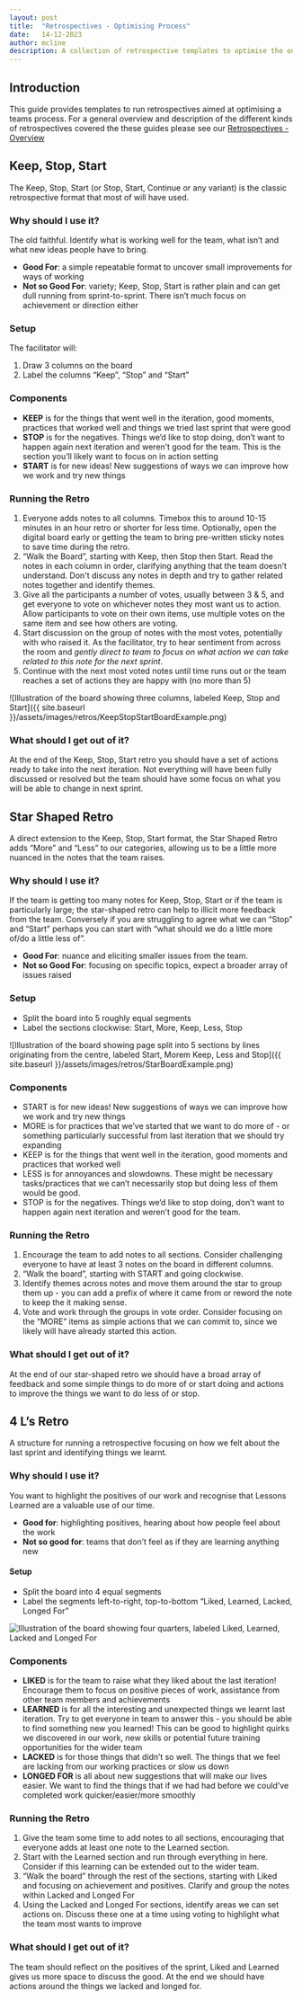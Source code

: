 ```yaml
---
layout: post
title:  "Retrospectives - Optimising Process"
date:   14-12-2023
author: mcline
description: A collection of retrospective templates to optimise the ongoing processes of an agile team.
---
```


## Introduction
This guide provides templates to run retrospectives aimed at optimising a teams process. For a general overview and description of the different kinds of retrospectives covered the these guides please see our [Retrospectives - Overview](../Retrospectives-1-Overview)

## Keep, Stop, Start
The Keep, Stop, Start (or Stop, Start, Continue or any variant) is the classic retrospective format that most of will have used.

### Why should I use it?
The old faithful. Identify what is working well for the team, what isn’t and what new ideas people have to bring.
- **Good For**: a simple repeatable format to uncover small improvements for ways of working
- **Not so Good For**: variety; Keep, Stop, Start is rather plain and can get dull running from sprint-to-sprint. There isn’t much focus on achievement or direction either

### Setup
The facilitator will:
1. Draw 3 columns on the board
1. Label the columns “Keep”, “Stop” and “Start”

### Components
- **KEEP** is for the things that went well in the iteration, good moments, practices that worked well and things we tried last sprint that were good
- **STOP** is for the negatives. Things we’d like to stop doing, don’t want to happen again next iteration and weren’t good for the team. This is the section you’ll likely want to focus on in action setting
- **START** is for new ideas! New suggestions of ways we can improve how we work and try new things

### Running the Retro 
1. Everyone adds notes to all columns. Timebox this to around 10-15 minutes in an hour retro or shorter for less time. Optionally, open the digital board early or getting the team to bring pre-written sticky notes to save time during the retro.
1. “Walk the Board”, starting with Keep, then Stop then Start. Read the notes in each column in order, clarifying anything that the team doesn’t understand. Don't discuss any notes in depth and try to gather related notes together and identify themes.
1. Give all the participants a number of votes, usually between 3 & 5, and get everyone to vote on whichever notes they most want us to action. Allow participants to vote on their own items, use multiple votes on the same item and see how others are voting. 
1. Start discussion on the group of notes with the most votes, potentially with who raised it. As the facilitator, try to hear sentiment from across the room and *gently direct to team to focus on what action we can take related to this note for the next sprint*.
1. Continue with the next most voted notes until time runs out or the team reaches a set of actions they are happy with (no more than 5)

![Illustration of the board showing three columns, labeled Keep, Stop and Start]({{ site.baseurl }}/assets/images/retros/KeepStopStartBoardExample.png)

### What should I get out of it?
At the end of the Keep, Stop, Start retro you should have a set of actions ready to take into the next iteration. Not everything will have been fully discussed or resolved but the team should have some focus on what you will be able to change in next sprint.

## Star Shaped Retro
A direct extension to the Keep, Stop, Start format, the Star Shaped Retro adds “More” and “Less” to our categories, allowing us to be a little more nuanced in the notes that the team raises.

### Why should I use it?
If the team is getting too many notes for Keep, Stop, Start or if the team is particularly large; the star-shaped retro can help to illicit more feedback from the team. Conversely if you are struggling to agree what we can “Stop” and “Start” perhaps you can start with “what should we do a little more of/do a little less of”.
- **Good For**: nuance and eliciting smaller issues from the team. 
- **Not so Good For**: focusing on specific topics, expect a broader array of issues raised

### Setup
- Split the board into 5 roughly equal segments 
- Label the sections clockwise: Start, More, Keep, Less, Stop

![Illustration of the board showing page split into 5 sections by lines originating from the centre, labeled Start, Morem Keep, Less and Stop]({{ site.baseurl }}/assets/images/retros/StarBoardExample.png)

### Components
- START is for new ideas! New suggestions of ways we can improve how we work and try new things
- MORE is for practices that we’ve started that we want to do more of - or something particularly successful from last iteration that we should try expanding
- KEEP is for the things that went well in the iteration, good moments and practices that worked well
- LESS is for annoyances and slowdowns. These might be necessary tasks/practices that we can’t necessarily stop but doing less of them would be good.
- STOP is for the negatives. Things we’d like to stop doing, don’t want to happen again next iteration and weren’t good for the team.

### Running the Retro
1. Encourage the team to add notes to all sections. Consider challenging everyone to have at least 3 notes on the board in different columns.
1. “Walk the board”, starting with START and going clockwise. 
1. Identify themes across notes and move them around the star to group them up - you can add a prefix of where it came from or reword the note to keep the it making sense.
1. Vote and work through the groups in vote order. Consider focusing on the “MORE” items as simple actions that we can commit to, since we likely will have already started this action.

### What should I get out of it?
At the end of our star-shaped retro we should have a broad array of feedback and some simple things to do more of or start doing and actions to improve the things we want to do less of or stop.

## 4 L’s Retro
A structure for running a retrospective focusing on how we felt about the last sprint and identifying things we learnt.

### Why should I use it?
You want to highlight the positives of our work and recognise that Lessons Learned are a valuable use of our time.
- **Good for**: highlighting positives, hearing about how people feel about the work
- **Not so good for**: teams that don’t feel as if they are learning anything new

#### Setup
- Split the board into 4 equal segments
- Label the segments left-to-right, top-to-bottom “Liked, Learned, Lacked, Longed For”

![Illustration of the board showing four quarters, labeled Liked, Learned, Lacked and Longed For](/practitioners-guides/assets/images/retros/4LsBoardExample.png)

### Components
- **LIKED** is for the team to raise what they liked about the last iteration! Encourage them to focus on positive pieces of work, assistance from other team members and achievements
- **LEARNED** is for all the interesting and unexpected things we learnt last iteration. Try to get everyone in team to answer this - you should be able to find something new you learned! This can be good to highlight quirks we discovered in our work, new skills or potential future training opportunities for the wider team
- **LACKED** is for those things that didn’t so well. The things that we feel are lacking from our working practices or slow us down
- **LONGED FOR** is all about new suggestions that will make our lives easier. We want to find the things that if we had had before we could’ve completed work quicker/easier/more smoothly

### Running the Retro
1. Give the team some time to add notes to all sections, encouraging that everyone adds at least one note to the Learned section.
1. Start with the Learned section and run through everything in here. Consider if this learning can be extended out to the wider team.
1. “Walk the board” through the rest of the sections, starting with Liked and focusing on achievement and positives. Clarify and group the notes within Lacked and Longed For
1. Using the Lacked and Longed For sections, identify areas we can set actions on. Discuss these one at a time using voting to highlight what the team most wants to improve

### What should I get out of it?
The team should reflect on the positives of the sprint, Liked and Learned gives us more space to discuss the good. At the end we should have actions around the things we lacked and longed for.